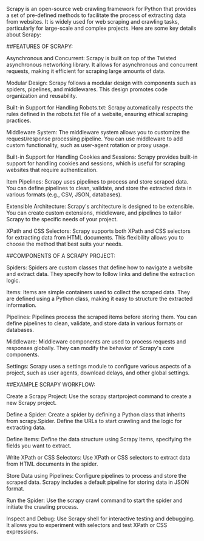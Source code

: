 Scrapy is an open-source web crawling framework for Python that provides a set of pre-defined methods to facilitate the process of extracting data from websites. It is widely used for web scraping and crawling tasks, particularly for large-scale and complex projects. Here are some key details about Scrapy:

##FEATURES OF SCRAPY:

Asynchronous and Concurrent: Scrapy is built on top of the Twisted asynchronous networking library. It allows for asynchronous and concurrent requests, making it efficient for scraping large amounts of data.

Modular Design: Scrapy follows a modular design with components such as spiders, pipelines, and middlewares. This design promotes code organization and reusability.

Built-in Support for Handling Robots.txt: Scrapy automatically respects the rules defined in the robots.txt file of a website, ensuring ethical scraping practices.

Middleware System: The middleware system allows you to customize the request/response processing pipeline. You can use middleware to add custom functionality, such as user-agent rotation or proxy usage.

Built-in Support for Handling Cookies and Sessions: Scrapy provides built-in support for handling cookies and sessions, which is useful for scraping websites that require authentication.

Item Pipelines: Scrapy uses pipelines to process and store scraped data. You can define pipelines to clean, validate, and store the extracted data in various formats (e.g., CSV, JSON, databases).

Extensible Architecture: Scrapy's architecture is designed to be extensible. You can create custom extensions, middleware, and pipelines to tailor Scrapy to the specific needs of your project.

XPath and CSS Selectors: Scrapy supports both XPath and CSS selectors for extracting data from HTML documents. This flexibility allows you to choose the method that best suits your needs.

##COMPONENTS OF A SCRAPY PROJECT: 

Spiders: Spiders are custom classes that define how to navigate a website and extract data. They specify how to follow links and define the extraction logic.

Items: Items are simple containers used to collect the scraped data. They are defined using a Python class, making it easy to structure the extracted information.

Pipelines: Pipelines process the scraped items before storing them. You can define pipelines to clean, validate, and store data in various formats or databases.

Middleware: Middleware components are used to process requests and responses globally. They can modify the behavior of Scrapy's core components.

Settings: Scrapy uses a settings module to configure various aspects of a project, such as user agents, download delays, and other global settings.

##EXAMPLE SCRAPY WORKFLOW:

Create a Scrapy Project: Use the scrapy startproject command to create a new Scrapy project.

Define a Spider: Create a spider by defining a Python class that inherits from scrapy.Spider. Define the URLs to start crawling and the logic for extracting data.

Define Items: Define the data structure using Scrapy Items, specifying the fields you want to extract.

Write XPath or CSS Selectors: Use XPath or CSS selectors to extract data from HTML documents in the spider.

Store Data using Pipelines: Configure pipelines to process and store the scraped data. Scrapy includes a default pipeline for storing data in JSON format.

Run the Spider: Use the scrapy crawl command to start the spider and initiate the crawling process.

Inspect and Debug: Use Scrapy shell for interactive testing and debugging. It allows you to experiment with selectors and test XPath or CSS expressions.
